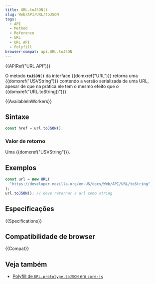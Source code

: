 ```yaml
---
title: URL.toJSON()
slug: Web/API/URL/toJSON
tags:
  - API
  - Method
  - Reference
  - URL
  - URL API
  - Polyfill
browser-compat: api.URL.toJSON
---
```


{{APIRef("URL API")}}

O metodo **`toJSON()`** da interface {{domxref("URL")}} retorna uma {{domxref("USVString")}} contendo a versão serializada de uma URL, apesar de que na prática ele tem o mesmo efeito que o {{domxref("URL.toString()")}}

{{AvailableInWorkers}}

## Sintaxe

```js
const href = url.toJSON();
```

### Valor de retorno

Uma {{domxref("USVString")}}.

## Exemplos

```js
const url = new URL(
  "https://developer.mozilla.org/en-US/docs/Web/API/URL/toString"
);
url.toJSON(); // deve retornar a url como string
```

## Especificações

{{Specifications}}

## Compatibilidade de browser

{{Compat}}

## Veja também

- [Polyfill de `URL.prototype.toJSON` em `core-js`](https://github.com/zloirock/core-js#url-and-urlsearchparams)
